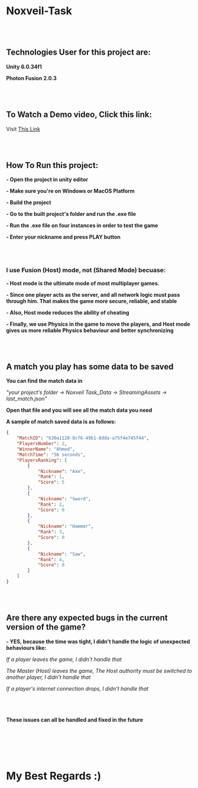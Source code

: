 # Noxveil-Task

<br>
<br>

## Technologies User for this project are:
**Unity 6.0.34f1**

**Photon Fusion 2.0.3**


<br>
<br>


## To Watch a Demo video, Click this link:
Visit [This Link](https://doc.photonengine.com/fusion/current)


<br>
<br>


## How To Run this project:
**- Open the project in unity editor**

**- Make sure you're on Windows or MacOS Platform**

**- Build the project**

**- Go to the built project's folder and run the .exe file**

**- Run the .exe file on four instances in order to test the game**

**- Enter your nickname and press PLAY button**


<br>
<br>


### I use Fusion (Host) mode, not (Shared Mode) becuase:
**- Host mode is the ultimate mode of most multiplayer games.**

**- Since one player acts as the server, and all network logic must pass through him. That makes the game more secure, reliable, and stable**

**- Also, Host mode reduces the ability of cheating**

**- Finally, we use Physics in the game to move the players, and Host mode gives us more reliable Physics behaviour and better synchronizing**


<br>
<br>


## A match you play has some data to be saved
**You can find the match data in**


*"your project's folder -> Noxveil Task_Data -> StreamingAssets -> last_match.json"*

**Open that file and you will see all the match data you need**

**A sample of match saved data is as follows:**

```json
{
    "MatchID": "630a1120-8cf6-49b1-8dda-a75f4e745f44",
    "PlayersNumber": 2,
    "WinnerName": "Ahmed",
    "MatchTime": "56 seconds",
    "PlayersRanking": [
        {
            "Nickname": "Axe",
            "Rank": 1,
            "Score": 5
        },
        {
            "Nickname": "Sword",
            "Rank": 2,
            "Score": 0
        },
        {
            "Nickname": "Hammer",
            "Rank": 3,
            "Score": 0
        },
        {
            "Nickname": "Saw",
            "Rank": 4,
            "Score": 0
        }
    ]
}
```
<br>
<br>


## Are there any expected bugs in the current version of the game?
**- YES, because the time was tight, I didn't handle the logic of unexpected behaviours like:**

*If a player leaves the game, I didn't handle that*

*The Master (Host) leaves the game, The Host authority must be switched to another player, I didn't handle that*

*If a player's internet connection drops, I didn't handle that*


<br>
<br>


#### These issues can all be handled and fixed in the future


<br>
<br>
<br>
<br>


# My Best Regards :)
